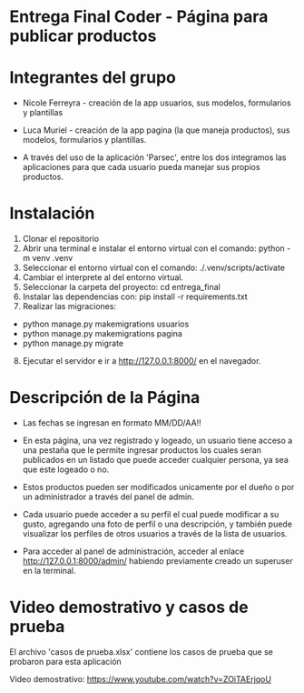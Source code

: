 # Entrega Final Coder - Página para publicar productos

# Integrantes del grupo 

- Nicole Ferreyra - creación de la app usuarios, sus modelos, formularios y plantillas
- Luca Muriel - creación de la app pagina (la que maneja productos), sus modelos, formularios y plantillas.

- A través del uso de la aplicación 'Parsec', entre los dos integramos las aplicaciones para que cada usuario pueda manejar sus propios productos.

# Instalación

1. Clonar el repositorio 
2. Abrir una terminal e instalar el entorno virtual con el comando: python -m venv .venv
3. Seleccionar el entorno virtual con el comando: ./.venv/scripts/activate
4. Cambiar el interprete al del entorno virtual.
5. Seleccionar la carpeta del proyecto: cd entrega_final
6. Instalar las dependencias con: pip install -r requirements.txt
7. Realizar las migraciones: 
- python manage.py makemigrations usuarios
- python manage.py makemigrations pagina
- python manage.py migrate
8. Ejecutar el servidor e ir a http://127.0.0.1:8000/ en el navegador.

# Descripción de la Página

- Las fechas se ingresan en formato MM/DD/AA!!

- En esta página, una vez registrado y logeado, un usuario tiene acceso a una pestaña que le permite ingresar productos los cuales seran publicados en un listado que puede acceder cualquier persona, ya sea que este logeado o no.
- Estos productos pueden ser modificados unicamente por el dueño o por un administrador a través del panel de admin.
- Cada usuario puede acceder a su perfil el cual puede modificar a su gusto, agregando una foto de perfil o una descripción, y también puede visualizar los perfiles de otros usuarios a través de la lista de usuarios.

- Para acceder al panel de administración, acceder al enlace http://127.0.0.1:8000/admin/ habiendo previamente creado un superuser en la terminal.

# Video demostrativo y casos de prueba
El archivo 'casos de prueba.xlsx' contiene los casos de prueba que se probaron para esta aplicación

Video demostrativo: https://www.youtube.com/watch?v=ZOiTAErjqoU